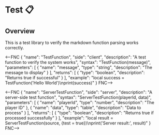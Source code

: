 # Test 📋

## Overview

This is a test library to verify the markdown function parsing works correctly.

<--FNC
{
  "name": "TestFunction",
  "side": "client",
  "description": "A test function to verify the system works",
  "syntax": "TestFunction(message)",
  "parameters": [
    { "name": "message", "type": "string", "description": "The message to display" }
  ],
  "returns": [
    { "type": "boolean", "description": "Returns true if successful" }
  ],
  "example": "local success = TestFunction('Hello World')\nprint(success)"
}
FNC-->

<--FNC
{
  "name": "ServerTestFunction",
  "side": "server", 
  "description": "A server-side test function",
  "syntax": "ServerTestFunction(playerId, data)",
  "parameters": [
    { "name": "playerId", "type": "number", "description": "The player ID" },
    { "name": "data", "type": "table", "description": "Data to process" }
  ],
  "returns": [
    { "type": "boolean", "description": "Returns true if processed successfully" }
  ],
  "example": "local result = ServerTestFunction(source, {test = true})\nprint('Server result:', result)"
}
FNC-->
